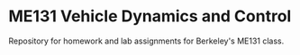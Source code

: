 # ME131 Vehicle Dynamics and Control
Repository for homework and lab assignments for Berkeley's ME131 class. 
